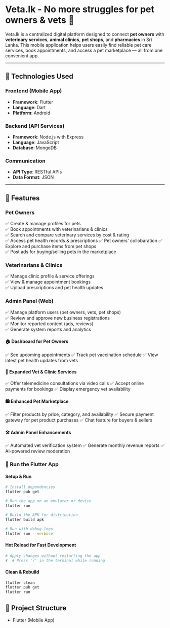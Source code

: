 # Veta.lk - No more struggles for pet owners & vets 🐾

Veta.lk is a centralized digital platform designed to connect **pet owners** with **veterinary services**, **animal clinics**, **pet shops**, and **pharmacies** in Sri Lanka. This mobile application helps users easily find reliable pet care services, book appointments, and access a pet marketplace — all from one convenient app.

---

## 📱 Technologies Used

### Frontend (Mobile App)
- **Framework**: Flutter
- **Language**: Dart
- **Platform**: Android 

### Backend (API Services)
- **Framework**: Node.js with Express
- **Language**: JavaScript
- **Database**: MongoDB

### Communication
- **API Type**: RESTful APIs
- **Data Format**: JSON

---

## 🚀 Features

### Pet Owners
✅ Create & manage profiles for pets  
✅ Book appointments with veterinarians & clinics  
✅ Search and compare veterinary services by cost & rating  
✅ Access pet health records & prescriptions
✅ Pet owners' collobaration
✅ Explore and purchase items from pet shops  
✅ Post ads for buying/selling pets in the marketplace

### Veterinarians & Clinics
✅ Manage clinic profile & service offerings  
✅ View & manage appointment bookings  
✅ Upload prescriptions and pet health updates

### Admin Panel (Web)
✅ Manage platform users (pet owners, vets, pet shops)  
✅ Review and approve new business registrations  
✅ Monitor reported content (ads, reviews)  
✅ Generate system reports and analytics

#### 🏠 Dashboard for Pet Owners
✅ See upcoming appointments
✅ Track pet vaccination schedule
✅ View latest pet health updates from vets

#### 🏥 Expanded Vet & Clinic Services
✅ Offer telemedicine consultations via video calls
✅ Accept online payments for bookings
✅ Display emergency vet availability

#### 🛍️ Enhanced Pet Marketplace
✅ Filter products by price, category, and availability 
✅ Secure payment gateway for pet product purchases
✅ Chat feature for buyers & sellers

#### 🛠️ Admin Panel Enhancements
✅ Automated vet verification system
✅ Generate monthly revenue reports
✅ AI-powered review moderation

### 🚀 Run the Flutter App

#### Setup & Run
```bash
# Install dependencies
flutter pub get

# Run the app on an emulator or device
flutter run

# Build the APK for distribution
flutter build apk

# Run with debug logs
flutter run --verbose
```

#### Hot Reload for Fast Development
```bash
# Apply changes without restarting the app
r  # Press 'r' in the terminal while running
```

#### Clean & Rebuild
```bash
flutter clean
flutter pub get
flutter run
```

## 📂 Project Structure

- Flutter (Mobile App)
